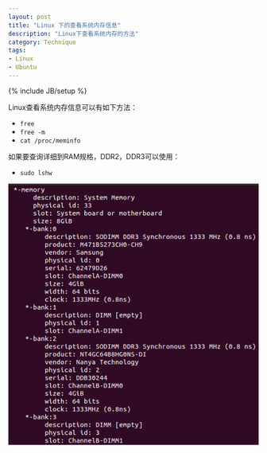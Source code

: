 ```yaml
---
layout: post
title: "Linux 下的查看系统内存信息"
description: "Linux下查看系统内存的方法"
category: Technique
tags: 
- Linux
- Ubuntu
---
```

{% include JB/setup %}  

Linux查看系统内存信息可以有如下方法：

- `free`  
- `free -m`  
- `cat /proc/meminfo`

如果要查询详细到RAM规格，DDR2，DDR3可以使用：

- `sudo lshw`

![meminfo](/assets/images/2013/06/14/meminfo.png)
